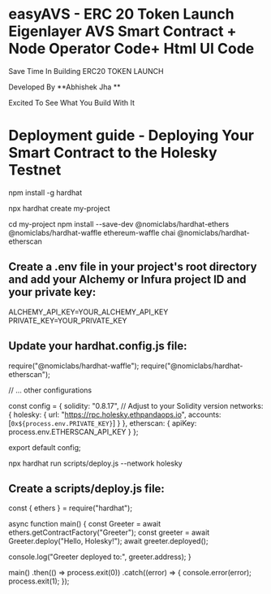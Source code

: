 # easyAVS - ERC 20 Token Launch Eigenlayer AVS Smart Contract + Node Operator Code+ Html UI Code

Save Time In Building ERC20 TOKEN LAUNCH 

Developed By **Abhishek Jha **

Excited To See What You Build With It

# Deployment guide - Deploying Your Smart Contract to the Holesky Testnet

npm install -g hardhat

npx hardhat create my-project

cd my-project
npm install --save-dev @nomiclabs/hardhat-ethers @nomiclabs/hardhat-waffle ethereum-waffle chai @nomiclabs/hardhat-etherscan

## Create a .env file in your project's root directory and add your Alchemy or Infura project ID and your private key:
ALCHEMY_API_KEY=YOUR_ALCHEMY_API_KEY
PRIVATE_KEY=YOUR_PRIVATE_KEY

## Update your hardhat.config.js file:

require("@nomiclabs/hardhat-waffle");
require("@nomiclabs/hardhat-etherscan");

// ... other configurations

const config = {
  solidity: "0.8.17", // Adjust to your Solidity version
  networks: {
    holesky: {
      url: "https://rpc.holesky.ethpandaops.io",
      accounts: [`0x${process.env.PRIVATE_KEY}`]
    }
  },
  etherscan: {
    apiKey: process.env.ETHERSCAN_API_KEY
  }
};

export default config;

npx hardhat run scripts/deploy.js --network holesky

## Create a scripts/deploy.js file:

const { ethers } = require("hardhat");

async function main() {
  const Greeter = await ethers.getContractFactory("Greeter");
  const greeter = await Greeter.deploy("Hello, Holesky!");
  await greeter.deployed();

  console.log("Greeter deployed to:", greeter.address);
}

main()
  .then(() => process.exit(0))
  .catch((error) => {
    console.error(error);
    process.exit(1);
  });
